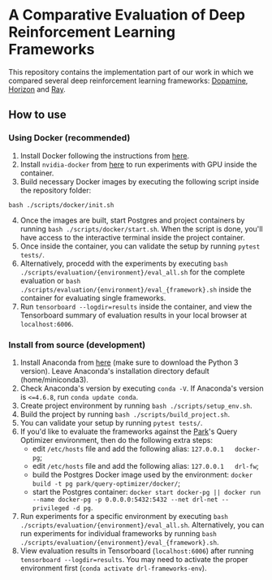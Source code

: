 # A Comparative Evaluation of Deep Reinforcement Learning Frameworks
This repository contains the implementation part of our work in which we compared several deep reinforcement learning frameworks: [Dopamine][dopamine], [Horizon][horizon] and [Ray][ray].

## How to use

### Using Docker (recommended)
1. Install Docker following the instructions from [here][docker].
2. Install `nvidia-docker` from [here][nvidia-docker] to run experiments with GPU inside the container.
3. Build necessary Docker images by executing the following script inside the repository folder:
```
bash ./scripts/docker/init.sh
```
4. Once the images are built, start Postgres and project containers by running `bash ./scripts/docker/start.sh`. When the script is done, you'll have access to the interactive terminal inside the project container.
5. Once inside the container, you can validate the setup by running `pytest tests/`.
6. Alternatively, procedd with the experiments by executing `bash ./scripts/evaluation/{environment}/eval_all.sh` for the complete evaluation or `bash ./scripts/evaluation/{environment}/eval_{framework}.sh` inside the container for evaluating single frameworks.
7. Run `tensorboard --logdir=results` inside the container, and view the Tensorboard summary of evaluation results in your local browser at `localhost:6006`.

### Install from source (development)
1. Install Anaconda from [here][miniconda] (make sure to download the Python 3 version). Leave Anaconda's installation directory default (home/miniconda3).
2. Check Anaconda's version by executing `conda -V`. If Anaconda's version is `<=4.6.8`, run `conda update conda`.
3. Create project environment by running `bash ./scripts/setup_env.sh`.
4. Build the project by running `bash ./scripts/build_project.sh`.
5. You can validate your setup by running `pytest tests/`.
6. If you'd like to evaluate the frameworks against the [Park][park]'s Query Optimizer environment, then do the following extra steps:
    - edit `/etc/hosts` file and add the following alias: `127.0.0.1   docker-pg`;
    - edit `/etc/hosts` file and add the following alias: `127.0.0.1   drl-fw`;
    - build the Postgres Docker image used by the environment: `docker build -t pg park/query-optimizer/docker/`;
    - start the Postgres container: `docker start docker-pg || docker run --name docker-pg -p 0.0.0.0:5432:5432 --net drl-net --privileged -d pg`.
5. Run experiments for a specific environment by executing `bash ./scripts/evaluation/{environment}/eval_all.sh`. Alternatively, you can run experiments for individual frameworks by running `bash ./scripts/evaluation/{environment}/eval_{framework}.sh`.
6. View evaluation results in Tensorboard (`localhost:6006`) after running `tensorboard --logdir=results`. You may need to activate the proper environment first (`conda activate drl-frameworks-env`).


[dopamine]: https://github.com/google/dopamine
[horizon]: https://github.com/facebookresearch/Horizon
[ray]: https://github.com/ray-project/ray
[miniconda]: https://docs.conda.io/en/latest/miniconda.html
[docker]: https://docs.docker.com/install/
[nvidia-docker]: https://github.com/NVIDIA/nvidia-docker
[park]: https://github.com/park-project/park